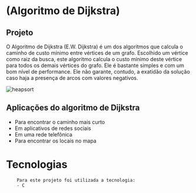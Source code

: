 # (Algoritmo de Dijkstra) 
## Projeto  

O Algoritmo de Dijkstra (E.W. Dijkstra) é um dos algoritmos que calcula o caminho de custo mínimo entre vértices de um grafo. Escolhido um vértice como raiz da busca, este algoritmo calcula o custo mínimo deste vértice para todos os demais vértices do grafo. Ele é bastante simples e com um bom nível de performance. Ele não garante, contudo, a exatidão da solução caso haja a presença de arcos com valores negativos.

![heapsort](https://upload.wikimedia.org/wikipedia/commons/5/57/Dijkstra_Animation.gif)        


## Aplicações do algoritmo de Dijkstra
 - Para encontrar o caminho mais curto
 - Em aplicativos de redes sociais
 - Em uma rede telefônica
 - Para encontrar os locais no mapa

# Tecnologias
        Para este projeto foi utilizada a tecnologia:
        - C